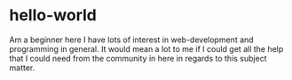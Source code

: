 # hello-world
Am a beginner here
I have lots of interest in web-development and programming in general.
It would mean a lot to me if I could get all the help that I could need from the community in here in
regards to this subject matter.
